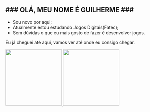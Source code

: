 <h2>### OLÁ, MEU NOME É GUILHERME ###</h2>

- Sou novo por aqui;
- Atualmente estou estudando Jogos Digitais(Fatec);
- Sem dúvidas o que eu mais gosto de fazer é desenvolver jogos.

Eu já cheguei até aqui, vamos ver até onde eu consigo chegar.<br>
<!-- Caso queira ver alguns dos meus jogos clique [aqui](https://guilhermehomma.itch.io) =D -->

<div> <!-- <div align="center"> -->
  <a href="https://github.com/guilhermeHomma">
  <img height="180em" src="https://github-readme-stats.vercel.app/api?username=guilhermeHomma&show_icons=true&theme=tokyonight&include_all_commits=true&count_private=true"/>
  <img height="180em" src="https://github-readme-stats.vercel.app/api/top-langs/?username=guilhermeHomma&layout=compact&langs_count=7&theme=tokyonight">
</div>
  
 
